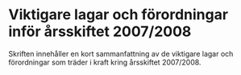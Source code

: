 # Viktigare lagar och förordningar inför årsskiftet 2007/2008

Skriften innehåller en kort sammanfattning av de viktigare lagar och förordningar som träder i kraft kring årsskiftet 2007/2008\.
